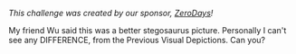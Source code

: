 _This challenge was created by our sponsor, [ZeroDays](https://zerodays.ie)!_

My friend Wu said this was a better stegosaurus picture. Personally I can't
see any DIFFERENCE, from the Previous Visual Depictions. Can you?
